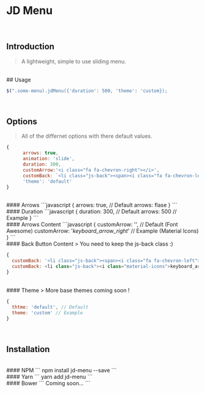 # JD Menu

<br>

## Introduction

> A lightweight, simple to use sliding menu.


<br>
## Usage 

```javascript
$(".some-menu).jdMenu({'duration': 500, 'theme': 'custom});
```
<br>

## Options
> All of the differnet options with there default values.

```javascript
{    
      arrows: true,
      animation: 'slide',
      duration: 300,
      customArrow:'<i class="fa fa-chevron-right"></i>',
      customBack: `<li class="js-back"><span><i class="fa fa-chevron-left"></i> Back</span></li>`,
      'theme': 'default'    
}
 ```
<br>   
#### Arrows
    ```javascript
    {
      arrows: true, // Default
      arrows: flase
    }
    ```

<br>
#### Duration
```javascript
{
  duration: 300, // Default
  arrows: 500 // Example
}
```

<br>
#### Arrows Content
```javascript
{
  customArrow: '<i class="fa fa-chevron-right"></i>', // Default (Font Awesome)
  customArrow: '<i class="material-icons">keyboard_arrow_right</i>' // Example (Material Icons)
}
```

<br>
#### Back Button Content
> You need to keep the js-back class :)

```javascript
{
  customBack: '<li class="js-back"><span><i class="fa fa-chevron-left"></i> Back</span></li>', // Default
  customBack: <li class="js-back"><i class="material-icons">keyboard_arrow_left</i></li> // Example
}
```

<br>
#### Theme
> More base themes coming soon !

```javascript
{
  thtme: 'default', // Default
  theme: 'custom' // Example
}
```

<br>

## Installation

<br>
#### NPM
```
npm install jd-menu --save
```
<br>
#### Yarn
```
yarn add jd-menu
```
<br>
#### Bower
```
Coming soon...
```